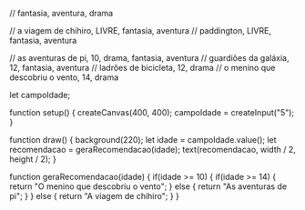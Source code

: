 // fantasia, aventura, drama

// a viagem de chihiro, LIVRE, fantasia, aventura
// paddington, LIVRE, fantasia, aventura

// as aventuras de pi, 10, drama, fantasia, aventura
// guardiões da galáxia, 12, fantasia, aventura
// ladrões de bicicleta, 12, drama
// o menino que descobriu o vento, 14, drama

let campoIdade;

function setup() {
  createCanvas(400, 400);
  campoIdade = createInput("5");
}

function draw() {
  background(220);
  let idade = campoIdade.value();
  let recomendacao = geraRecomendacao(idade);
  text(recomendacao, width / 2, height / 2);
}

function geraRecomendacao(idade) {
  if(idade >= 10) {
    if(idade >= 14) {
      return "O menino que descobriu o vento";
    } else {
      return "As aventuras de pi";
    }
  } else {
    return "A viagem de chihiro";
  }
}






